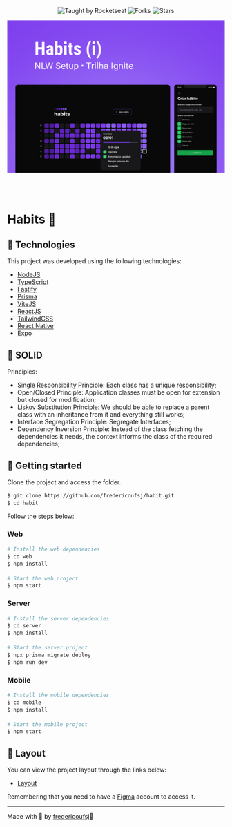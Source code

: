 <p align="center">
  <img src="https://img.shields.io/static/v1?label=Taught%20by&message=Rocketseat&color=white&labelColor=8257E5" alt="Taught by Rocketseat">
  <img src="https://img.shields.io/github/forks/lucasfontesgaspareto/nlw-setup-ignite?label=forks&message=MIT&color=white&labelColor=8257E5" alt="Forks">
  <img src="https://img.shields.io/github/stars/lucasfontesgaspareto/nlw-setup-ignite?label=stars&message=MIT&color=white&labelColor=8257E5" alt="Stars">
</p>

![](./.github/cover.png)

<br>
<br>

# Habits 💪

## 🧪 Technologies

This project was developed using the following technologies:

- [NodeJS](https://nodejs.org/)
- [TypeScript](https://www.typescriptlang.org/)
- [Fastify](https://www.fastify.io/)
- [Prisma](https://www.prisma.io/)
- [ViteJS](https://vitejs.dev/)
- [ReactJS](https://reactjs.org/)
- [TailwindCSS](https://tailwindcss.com/)
- [React Native](https://reactnative.dev/)
- [Expo](https://expo.io/)

## 🧪 SOLID

Principles:

- Single Responsibility Principle: Each class has a unique responsibility;
- Open/Closed Principle: Application classes must be open for extension but closed for modification;
- Liskov Substitution Principle: We should be able to replace a parent class with an inheritance from it and everything still works;
- Interface Segregation Principle: Segregate Interfaces;
- Dependency Inversion Principle: Instead of the class fetching the dependencies it needs, the context informs the class of the required dependencies;

## 🚀 Getting started

Clone the project and access the folder.

```bash
$ git clone https://github.com/fredericoufsj/habit.git
$ cd habit
```

Follow the steps below:

### Web

```bash
# Install the web dependencies
$ cd web
$ npm install

# Start the web project
$ npm start
```

### Server

```bash
# Install the server dependencies
$ cd server
$ npm install

# Start the server project
$ npx prisma migrate deploy
$ npm run dev
```

### Mobile

```bash
# Install the mobile dependencies
$ cd mobile
$ npm install

# Start the mobile project
$ npm start
```

## 🔖 Layout

You can view the project layout through the links below:

- [Layout](<https://www.figma.com/file/z2goNIDVH6a46zUiyI1dz3/Habits-(i)-(Community)-(Copy)?node-id=6-343&t=DjWT6BqwDeWElSwH-0>)

Remembering that you need to have a [Figma](http://figma.com/) account to access it.

---

Made with 💜 by [fredericoufsj](https://github.com/fredericoufsj)👋
